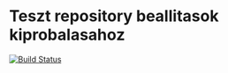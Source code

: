 # Teszt repository beallitasok kiprobalasahoz

[![Build Status](https://travis-ci.org/bme-notes/latex-test.svg?branch=master)](https://travis-ci.org/bme-notes/latex-test)
